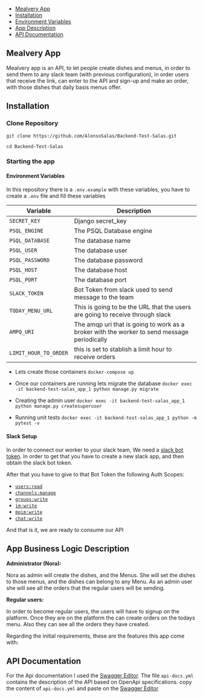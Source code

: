 - [Mealvery App](#mealvery-app)
- [Installation](#installation)
- [Environment Variables](#environment-variables)
- [App Description](#App-Business-Logic-Description)
- [API Documentation](#api-documentation)

## Mealvery App

Mealvery app is an API, to let people create dishes and menus, in order to send them to any slack team (with previous configuration), in order users that receive the link, can enter to the API and sign-up and make an order, with those dishes that daily basis menus offer.

## Installation

### Clone Repository

`git clone https://github.com/AlonsoSalas/Backend-Test-Salas.git`

`cd Backend-Test-Salas`

### Starting the app

#### Environment Variables

In this repository there is a `.env.example` with these variables, you have to create a `.env` file and fill these variables

| Variable              | Description                                                                                 |
| --------------------- | ------------------------------------------------------------------------------------------- |
| `SECRET_KEY`          | Django secret_key                                                                           |
| `PSQL_ENGINE`         | The PSQL Database engine                                                                    |
| `PSQL_DATABASE`       | The database name                                                                           |
| `PSQL_USER`           | The database user                                                                           |
| `PSQL_PASSWORD`       | The database password                                                                       |
| `PSQL_HOST`           | The database host                                                                           |
| `PSQL_PORT`           | The database port                                                                           |
| `SLACK_TOKEN`         | Bot Token from slack used to send message to the team                                       |
| `TODAY_MENU_URL`      | This is going to be the URL that the users are going to receive through slack               |
| `AMPQ_URI`            | The amqp uri that is going to work as a broker with the worker to send message periodically |
| `LIMIT_HOUR_TO_ORDER` | this is set to stablish a limit hour to receive orders                                      |

- Lets create those containers
  `docker-compose up`

- Once our containers are running lets migrate the database
  `docker exec -it backend-test-salas_app_1 python manage.py migrate`

- Creating the admin user
  `docker exec -it backend-test-salas_app_1 python manage.py createsuperuser`

- Running unit tests
  `docker exec -it backend-test-salas_app_1 python -m pytest -v`

#### Slack Setup

In order to connect our worker to your slack team, We need a [slack bot token](https://api.slack.com/authentication/token-types#bot). In order to get that you have to create a new slack app, and then obtain the slack bot token.

After that you have to give to that Bot Token the following Auth Scopes:

- [`users:read`](https://api.slack.com/scopes/users:read)
- [`channels:manage`](https://api.slack.com/scopes/channels:manage)
- [`groups:write`](https://api.slack.com/scopes/groups:write)
- [`im:write`](https://api.slack.com/scopes/im:write)
- [`mpim:write`](https://api.slack.com/scopes/mpim:write)
- [`chat:write`](https://api.slack.com/scopes/chat:write)

And that is it, we are ready to consume our API

## App Business Logic Description

**Administrator (Nora):**

Nora as admin will create the dishes, and the Menus. She will set the dishes to those menus, and the dishes can belong to any Menu. As an admin user she will see all the orders that the regular users will be sending.

**Regular users:**

In order to become regular users, the users will have to signup on the platform. Once they are on the platform the can create orders on the todays menu. Also they can see all the orders they have created.

Regarding the initial requirements, these are the features this app come with:

## API Documentation

For the Api documentation I used the [Swagger Editor](https://editor.swagger.io/). The file `api-docs.yml` contains the description of the API based on OpenApi specifications. copy the content of `api-docs.yml` and paste on the [Swagger Editor](https://editor.swagger.io/)
